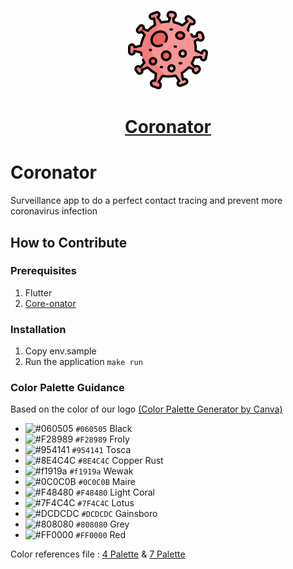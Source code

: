 <p align="center">
  <a href="https://coronator.id/">
    <img src="assets/icons/logo_64.png" height="128">
    <h1 align="center">Coronator</h1>
  </a>
</p>

# Coronator

Surveillance app to do a perfect contact tracing and prevent more coronavirus infection

## How to Contribute

### Prerequisites

1. Flutter
2. [Core-onator](https://github.com/coronatorid/core-onator/)

### Installation

1. Copy env.sample
2. Run the application `make run`

### Color Palette Guidance
Based on the color of our logo [(Color Palette Generator by Canva)](https://www.canva.com/colors/color-palette-generator/)
- ![#060505](https://via.placeholder.com/15/060505/000000?text=+) `#060505` Black
- ![#F28989](https://via.placeholder.com/15/F28989/000000?text=+) `#F28989` Froly
- ![#954141](https://via.placeholder.com/15/954141/000000?text=+) `#954141` Tosca
- ![#8E4C4C](https://via.placeholder.com/15/8E4C4C/000000?text=+) `#8E4C4C` Copper Rust
- ![#f1919a](https://via.placeholder.com/15/f1919a/000000?text=+) `#f1919a` Wewak
- ![#0C0C0B](https://via.placeholder.com/15/0C0C0B/000000?text=+) `#0C0C0B` Maire
- ![#F48480](https://via.placeholder.com/15/F48480/000000?text=+) `#F48480` Light Coral
- ![#7F4C4C](https://via.placeholder.com/15/7F4C4C/000000?text=+) `#7F4C4C` Lotus
- ![#DCDCDC](https://via.placeholder.com/15/DCDCDC/000000?text=+) `#DCDCDC` Gainsboro
- ![#808080](https://via.placeholder.com/15/808080/000000?text=+) `#808080` Grey
- ![#FF0000](https://via.placeholder.com/15/FF0000/000000?text=+) `#FF0000` Red

Color references file : [4 Palette](https://user-images.githubusercontent.com/7739709/103440769-0c8a2300-4c7b-11eb-972e-c301957705e9.jpg) & [7 Palette](https://user-images.githubusercontent.com/7739709/103440772-1449c780-4c7b-11eb-8d97-2f9313811e6b.jpg)

